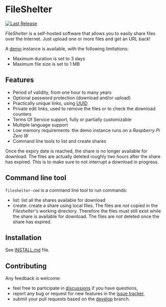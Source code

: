# FileShelter
[![Last Release](https://img.shields.io/github/v/release/epoupon/fileshelter?logo=github&label=latest)](https://github.com/epoupon/fileshelter/releases)

_FileShelter_ is a self-hosted software that allows you to easily share files over the Internet.
Just upload one or more files and get an URL back!

A [demo](https://fileshelter-demo.poupon.dev) instance is available, with the following limitations:
- Maximum duration is set to 3 days
- Maximum file size is set to 1 MB

## Features
- Period of validity, from one hour to many years
- Optional password protection (download and/or upload)
- Practically unique links, using [UUID](https://fr.wikipedia.org/wiki/Universal_Unique_Identifier)
- Private edit links, used to remove the files or to check the download counters
- Terms Of Service support, fully or partially customizable
- Multiple language support
- Low memory requirements: the demo instance runs on a _Raspberry Pi Zero W_
- Command line tools to list and create shares

Once the expiry date is reached, the share is no longer available for download. The files are actually deleted roughly two hours after the share has expired. This is to make sure to not interrupt a download in progress.

## Command line tool
`fileshelter-cmd` is a command line tool to run commands:
* list: list all the shares available for download
* create: create a share using local files. The files are _not_ copied in the _Fileshelter_'s working directory. Therefore the files must still exist while the share is available for download. The files are _not_ deleted once the share has expired.

## Installation
See [INSTALL.md](INSTALL.md) file.

## Contributing
Any feedback is welcome:
* feel free to participate in [discussions](https://github.com/epoupon/fileshelter/discussions) if you have questions,
* report any bug or request for new features in the [issue tracker](https://github.com/epoupon/fileshelter/issues),
* submit your pull requests based on the [develop](../../tree/develop) branch.

